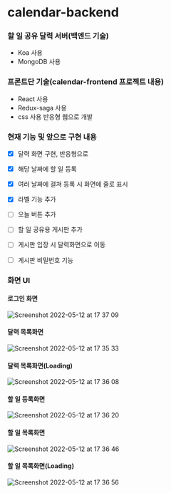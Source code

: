 # calendar-backend

### 할 일 공유 달력 서버(백엔드 기술)
- Koa 사용
- MongoDB 사용

### 프론트단 기술(calendar-frontend 프로젝트 내용)
  - React 사용
  - Redux-saga 사용
  - css 사용 반응형 웹으로 개발


### 현재 기능 및 앞으로 구현 내용
  - [x] 달력 화면 구현, 반응형으로
  - [x] 해당 날짜에 할 일 등록
  - [x] 여러 날짜에 걸쳐 등록 시 화면에 줄로 표시
  - [x] 라벨 기능 추가
  - [ ] 오늘 버튼 추가
  - [ ] 할 일 공유용 게시판 추가
  - [ ] 게시판 입장 시 달력화면으로 이동 
  - [ ] 게시판 비밀번호 기능 


### 화면 UI

#### 로그인 화면
![Screenshot 2022-05-12 at 17 37 09](https://user-images.githubusercontent.com/45866008/168028805-826bed67-daa7-4b00-a0a2-134ae4c4b8ff.jpg)

#### 달력 목록화면
![Screenshot 2022-05-12 at 17 35 33](https://user-images.githubusercontent.com/45866008/168028777-b34678ae-8d1e-4b10-8dec-e2bb40bd063d.jpg)
#### 달력 목록화면(Loading)
![Screenshot 2022-05-12 at 17 36 08](https://user-images.githubusercontent.com/45866008/168028785-3f578ae6-3ec1-4968-b0a6-4f9d74b50e9c.jpg)

#### 할 일 등록화면
![Screenshot 2022-05-12 at 17 36 20](https://user-images.githubusercontent.com/45866008/168028788-061b8d3a-cc59-4d65-8fa4-6334adaa9020.jpg)

#### 할 일 목록화면
![Screenshot 2022-05-12 at 17 36 46](https://user-images.githubusercontent.com/45866008/168028793-fa8d8d01-e308-4e90-87ca-e8a7c99115ec.jpg)

#### 할 일 목록화면(Loading)
![Screenshot 2022-05-12 at 17 36 56](https://user-images.githubusercontent.com/45866008/168028798-44dc6a7d-4b16-42cc-a05b-147ba9bc0bc0.jpg)
